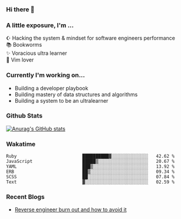 ### Hi there 👋
### A little exposure, I'm ...

☪ Hacking the system & mindset for software engineers performance <br/>
📚 Bookworms <br/>
✨ Voracious ultra learner <br/>
🎠 Vim lover <br/>

<!--
**bitethecode/bitethecode** is a ✨ _special_ ✨ repository because its `README.md` (this file) appears on your GitHub profile.

Here are some ideas to get you started:

- 🔭 I’m currently working on ...
- 🌱 I’m currently learning ...
- 👯 I’m looking to collaborate on ...
- 🤔 I’m looking for help with ...
- 💬 Ask me about ...
- 📫 How to reach me: ...
- 😄 Pronouns: ...
- ⚡ Fun fact: ...
-->

### Currently I'm working on... 
- Building a developer playbook
- Building mastery of data structures and algorithms
- Building a system to be an ultralearner

### Github Stats
[![Anurag's GitHub stats](https://github-readme-stats.vercel.app/api?username=bitethecode&count_private=true&showing_icons=true)](https://github.com/anuraghazra/github-readme-stats)

### Wakatime
<!--START_SECTION:waka-->

```text
Ruby                         ██████████▓░░░░░░░░░░░░░░   42.62 %
JavaScript                   █████▒░░░░░░░░░░░░░░░░░░░   20.67 %
YAML                         ███▒░░░░░░░░░░░░░░░░░░░░░   13.92 %
ERB                          ██▒░░░░░░░░░░░░░░░░░░░░░░   09.34 %
SCSS                         ██░░░░░░░░░░░░░░░░░░░░░░░   07.84 %
Text                         ▓░░░░░░░░░░░░░░░░░░░░░░░░   02.59 %
```

<!--END_SECTION:waka-->

### Recent Blogs
- [Reverse engineer burn out and how to avoid it](https://bitethecode.org/#/articles/reverse-engineer-burnout-and-how-to-avoid-it)

